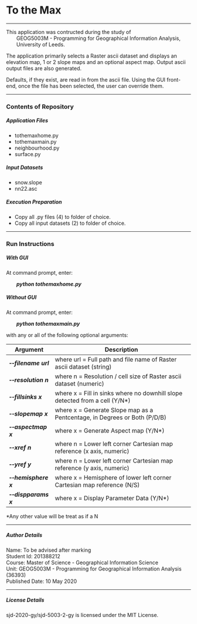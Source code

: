 # To the Max
---
This application was contructed during the study of  
&emsp;&emsp;GEOG5003M - Programming for Geographical Information Analysis,  
&emsp;&emsp;University of Leeds.  

The application primarily selects a Raster ascii dataset and displays an elevation map, 1 or 2 slope maps and an optional aspect map.  Output ascii output files are also generated. 

Defaults, if they exist, are read in from the ascii file.  Using the GUI front-end, once the file has been selected, the user can override them.


---
### Contents of Repository

##### Application Files
* tothemaxhome.py  
* tothemaxmain.py  
* neighbourhood.py
* surface.py  
  
##### Input Datasets
* snow.slope  
* nn22.asc  
  
##### Execution Preparation
* Copy all .py files (4) to folder of choice.
* Copy all input datasets (2) to folder of choice.

---
### Run Instructions

##### With GUI
At command prompt, enter:

&emsp;&emsp;***python tothemaxhome.py***  


##### Without GUI
At command prompt, enter:

&emsp;&emsp;***python tothemaxmain.py***  

with any or all of the following optional arguments:  

| Argument | Description |  
| --- | --- |  
| ***&#x2010;&#x2010;filename url*** | where url = Full path and file name of Raster ascii dataset (string) |  
| ***&#x2010;&#x2010;resolution n*** | where n = Resolution / cell size of Raster ascii dataset (numeric) |  
| ***&#x2010;&#x2010;fillsinks x*** | where x = Fill in sinks where no downhill slope detected from a cell (Y/N*) |  
| ***&#x2010;&#x2010;slopemap x*** | where x = Generate Slope map as a Pentcentage, in Degrees or Both (P/D/B) |  
| ***&#x2010;&#x2010;aspectmap x*** | where x = Generate Aspect map (Y/N*) |  
| ***&#x2010;&#x2010;xref n*** | where n = Lower left corner Cartesian map reference (x axis, numeric) |  
| ***&#x2010;&#x2010;yref y*** | where n = Lower left corner Cartesian map reference (y axis, numeric) |  
| ***&#x2010;&#x2010;hemisphere x*** | where x = Hemisphere of lower left corner Cartesian map reference (N/S) |  
| ***&#x2010;&#x2010;dispparams x*** | where x = Display Parameter Data (Y/N*) |  

*Any other value will be treat as if a N


---
##### Author Details 
Name: To be advised after marking  
Student Id: 201388212  
Course: Master of Science - Geographical Information Science  
Unit: GEOG5003M - Programming for Geographical Information Analysis (36393)  
Published Date: 10 May 2020  

---
##### License Details 
sjd-2020-gy/sjd-5003-2-gy is licensed under the MIT License.
